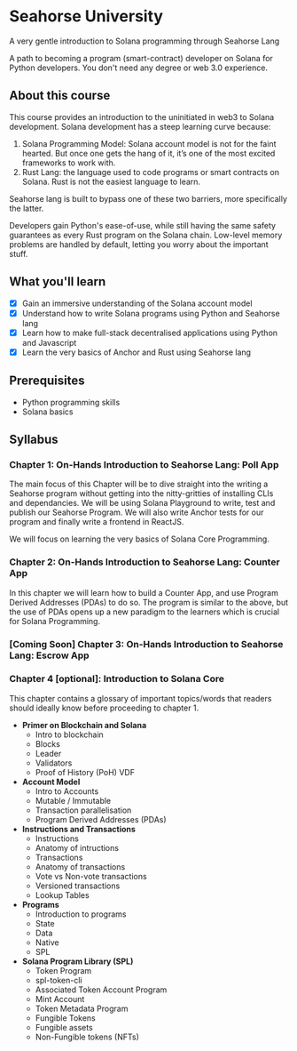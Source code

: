 # Seahorse University
A very gentle introduction to Solana programming through Seahorse Lang

A path to becoming a program (smart-contract) developer on Solana for Python developers. You don't need any degree or web 3.0 experience.

## About this course

This course provides an introduction to the uninitiated in web3 to Solana development. Solana development has a steep learning curve because:

1. Solana Programming Model: Solana account model is not for the faint hearted. But once one gets the hang of it, it’s one of the most excited frameworks to work with.
2. Rust Lang: the language used to code programs or smart contracts on Solana. Rust is not the easiest language to learn.

Seahorse lang is built to bypass one of these two barriers, more specifically the latter.

Developers gain Python's ease-of-use, while still having the same safety guarantees as every Rust program on the Solana chain. Low-level memory problems are handled by default, letting you worry about the important stuff.

## What you'll learn

- [x]  Gain an immersive understanding of the Solana account model
- [x]  Understand how to write Solana programs using Python and Seahorse lang
- [x]  Learn how to make full-stack decentralised applications using Python and Javascript
- [x]  Learn the very basics of Anchor and Rust using Seahorse lang

## Prerequisites
- Python programming skills
- Solana basics

## Syllabus

### Chapter 1: On-Hands Introduction to Seahorse Lang: Poll App
The main focus of this Chapter will be to dive straight into the writing a Seahorse program without getting into the nitty-gritties of installing CLIs and dependancies. We will be using Solana Playground to write, test and publish our Seahorse Program. We will also write Anchor tests for our program and finally write a frontend in ReactJS.

We will focus on learning the very basics of Solana Core Programming.

### Chapter 2: On-Hands Introduction to Seahorse Lang: Counter App
In this chapter we will learn how to build a Counter App, and use Program Derived Addresses (PDAs) to do so. The program is similar to the above, but the use of PDAs opens up a new paradigm to the learners which is crucial for Solana Programming.

### [Coming Soon] Chapter 3: On-Hands Introduction to Seahorse Lang: Escrow App

### Chapter 4 [optional]: Introduction to Solana Core
This chapter contains a glossary of important topics/words that readers should ideally know before proceeding to chapter 1.
- **Primer on Blockchain and Solana**
    - Intro to blockchain
    - Blocks
    - Leader
    - Validators
    - Proof of History (PoH) VDF
- **Account Model**
    - Intro to Accounts
    - Mutable / Immutable
    - Transaction parallelisation
    - Program Derived Addresses (PDAs)
- ****Instructions and Transactions****
    - Instructions
    - Anatomy of intructions
    - Transactions
    - Anatomy of transactions
    - Vote vs Non-vote transactions
    - Versioned transactions
    - Lookup Tables
- **Programs**
    - Introduction to programs
    - State
    - Data
    - Native
    - SPL
- **Solana Program Library (SPL)**
    - Token Program
    - spl-token-cli
    - Associated Token Account Program
    - Mint Account
    - Token Metadata Program
    - Fungible Tokens
    - Fungible assets
    - Non-Fungible tokens (NFTs)